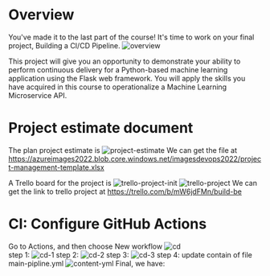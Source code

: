 # Overview
You've made it to the last part of the course! It's time to work on your final project, Building a CI/CD Pipeline.
![overview](https://azureimages2022.blob.core.windows.net/imagesdevops2022/agile-project-management.png)

This project will give you an opportunity to demonstrate your ability to perform continuous delivery for a Python-based machine learning application using the Flask web framework. You will apply the skills you have acquired in this course to operationalize a Machine Learning Microservice API.

# Project estimate document
The plan project estimate is
![project-estimate](https://azureimages2022.blob.core.windows.net/imagesdevops2022/project_estimate.png)
We can get the file at https://azureimages2022.blob.core.windows.net/imagesdevops2022/project-management-template.xlsx

A Trello board for the project is
![trello-project-init](https://azureimages2022.blob.core.windows.net/imagesdevops2022/trello_project_init.png)
![trello-project](https://azureimages2022.blob.core.windows.net/imagesdevops2022/trello_project.png)
We can get the link to trello project at https://trello.com/b/mW6jdFMn/build-be

# CI: Configure GitHub Actions
Go to Actions, and then choose New workflow
![cd](https://azureimages2022.blob.core.windows.net/imagesdevops2022/CI_0.png)    
step 1:
![cd-1](https://azureimages2022.blob.core.windows.net/imagesdevops2022/CI_1.png)
step 2:
![cd-2](https://azureimages2022.blob.core.windows.net/imagesdevops2022/CI_2.png)
step 3:
![cd-3](https://azureimages2022.blob.core.windows.net/imagesdevops2022/CI_3.png)
step 4: update contain of file main-pipline.yml
![content-yml](https://azureimages2022.blob.core.windows.net/imagesdevops2022/content_main_yml.png)
Final, we have:
